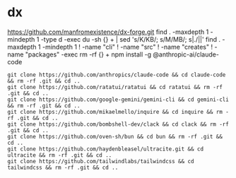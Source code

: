 # dx
https://github.com/manfromexistence/dx-forge.git
find . -maxdepth 1 -mindepth 1 -type d -exec du -sh {} + | sed 's/K/KB/; s/M/MB/; s|\./||'
find . -maxdepth 1 -mindepth 1 ! -name "cli" ! -name "src" ! -name "creates" ! -name "packages" -exec rm -rf {} +
npm install -g @anthropic-ai/claude-code


```
git clone https://github.com/anthropics/claude-code && cd claude-code && rm -rf .git && cd ..
git clone https://github.com/ratatui/ratatui && cd ratatui && rm -rf .git && cd ..
git clone https://github.com/google-gemini/gemini-cli && cd gemini-cli && rm -rf .git && cd ..
git clone https://github.com/mikaelmello/inquire && cd inquire && rm -rf .git && cd ..
git clone https://github.com/bombshell-dev/clack && cd clack && rm -rf .git && cd ..
git clone https://github.com/oven-sh/bun && cd bun && rm -rf .git && cd ..
git clone https://github.com/haydenbleasel/ultracite.git && cd ultracite && rm -rf .git && cd ..
git clone https://github.com/tailwindlabs/tailwindcss && cd tailwindcss && rm -rf .git && cd ..
```
